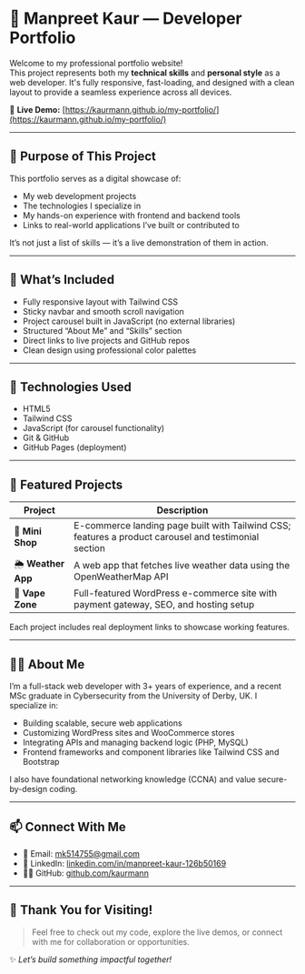 # 💼 Manpreet Kaur — Developer Portfolio

Welcome to my professional portfolio website!  
This project represents both my **technical skills** and **personal style** as a web developer. It's fully responsive, fast-loading, and designed with a clean layout to provide a seamless experience across all devices.

🔗 **Live Demo:** [https://kaurmann.github.io/my-portfolio/](https://kaurmann.github.io/my-portfolio/)

---

## 🎯 Purpose of This Project

This portfolio serves as a digital showcase of:
- My web development projects
- The technologies I specialize in
- My hands-on experience with frontend and backend tools
- Links to real-world applications I’ve built or contributed to

It’s not just a list of skills — it’s a live demonstration of them in action.

---

## 📌 What’s Included

- Fully responsive layout with Tailwind CSS
- Sticky navbar and smooth scroll navigation
- Project carousel built in JavaScript (no external libraries)
- Structured “About Me” and “Skills” section
- Direct links to live projects and GitHub repos
- Clean design using professional color palettes

---

## 🔧 Technologies Used

- HTML5  
- Tailwind CSS  
- JavaScript (for carousel functionality)  
- Git & GitHub  
- GitHub Pages (deployment)

---

## 🚀 Featured Projects

| Project        | Description |
|----------------|-------------|
| 🛒 **Mini Shop** | E-commerce landing page built with Tailwind CSS; features a product carousel and testimonial section |
| 🌦️ **Weather App** | A web app that fetches live weather data using the OpenWeatherMap API |
| 🧪 **Vape Zone** | Full-featured WordPress e-commerce site with payment gateway, SEO, and hosting setup |

Each project includes real deployment links to showcase working features.

---

## 👩‍💻 About Me

I’m a full-stack web developer with 3+ years of experience, and a recent MSc graduate in Cybersecurity from the University of Derby, UK. I specialize in:

- Building scalable, secure web applications
- Customizing WordPress sites and WooCommerce stores
- Integrating APIs and managing backend logic (PHP, MySQL)
- Frontend frameworks and component libraries like Tailwind CSS and Bootstrap

I also have foundational networking knowledge (CCNA) and value secure-by-design coding.

---

## 📫 Connect With Me

- 📧 Email: mk514755@gmail.com  
- 💼 LinkedIn: [linkedin.com/in/manpreet-kaur-126b50169](https://linkedin.com/in/manpreet-kaur-126b50169)  
- 🧑‍💻 GitHub: [github.com/kaurmann](https://github.com/kaurmann)

---

## 🙌 Thank You for Visiting!

> Feel free to check out my code, explore the live demos, or connect with me for collaboration or opportunities.

✨ *Let’s build something impactful together!*
